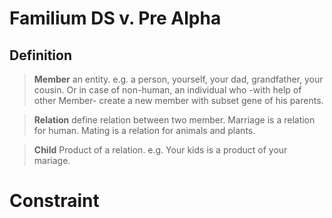 # Familium DS v. Pre Alpha

## Definition

> **Member**
   an entity. e.g. a person, yourself, your dad, grandfather, your cousin. Or in case of non-human, an individual who -with help of other Member- create a new member with subset gene of his parents. 

> **Relation**
   define relation between two member. Marriage is a relation for human. Mating is a relation for animals and plants. 

> **Child**
   Product of a relation. e.g. Your kids is a product of your mariage. 

# Constraint
